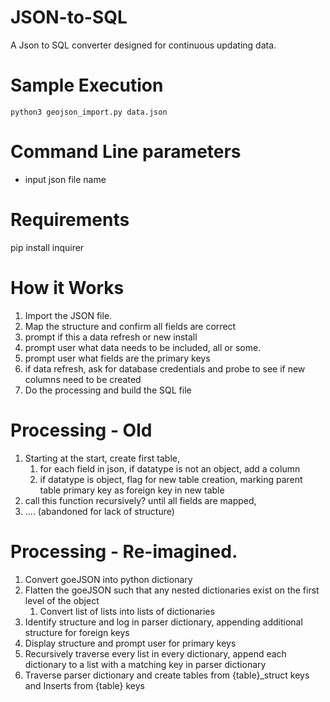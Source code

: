 # JSON-to-SQL
A Json to SQL converter designed for continuous updating data. 

# Sample Execution
`python3 geojson_import.py data.json`


# Command Line parameters
- input json file name

# Requirements
pip install inquirer

# How it Works
1. Import the JSON file.
2. Map the structure and confirm all fields are correct
3. prompt if this a data refresh or new install
4. prompt user what data needs to be included, all or some.
5. prompt user what fields are the primary keys
6. if data refresh, ask for database credentials and probe to see if new columns need to be created
7. Do the processing and build the SQL file

# Processing - Old
1. Starting at the start, create first table, 
   1. for each field in json, if datatype is not an object, add a column
   2. if datatype is object, flag for new table creation, marking parent table primary key as foreign key in new table
2. call this function recursively? until all fields are mapped,
3. .... (abandoned for lack of structure)


# Processing - Re-imagined.
1. Convert goeJSON into python dictionary
2. Flatten the goeJSON such that any nested dictionaries exist on the first level of the object
   1. Convert list of lists into lists of dictionaries
3. Identify structure and log in parser dictionary, appending additional structure for foreign keys
4. Display structure and prompt user for primary keys
5. Recursively traverse every list in every dictionary, append each dictionary to a list with a matching key in parser dictionary
6. Traverse parser dictionary and create tables from {table}_struct keys and Inserts from {table} keys